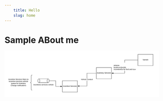 ```yaml
---
    title: Hello
    slug: home
---
```



# Sample ABout me


![Incentive Service - Inventory Services flow](/posts/images/Inventory-services-flow.png "Inventory Services Flow diagram")
